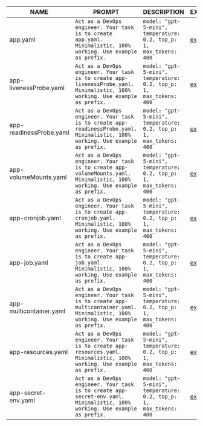 | NAME                     | PROMPT                                                                                                   | DESCRIPTION                                               | EXAMPLE                  |
|--------------------------|---------------------------------------------------------------------------------------------------------|-----------------------------------------------------------|-------------------------|
| app.yaml                 | ```Act as a DevOps engineer. Your task is to create app.yaml. Minimalistic, 100% working. Use example as prefix.``` | ```model: "gpt-5-mini", temperature: 0.2, top_p: 1, max_tokens: 400``` | [example](./yaml/app.yaml) |
| app-livenessProbe.yaml   | ```Act as a DevOps engineer. Your task is to create app-livenessProbe.yaml. Minimalistic, 100% working. Use example as prefix.``` | ```model: "gpt-5-mini", temperature: 0.2, top_p: 1, max_tokens: 400``` | [example](./yaml/app-livenessProbe.yaml) |
| app-readinessProbe.yaml  | ```Act as a DevOps engineer. Your task is to create app-readinessProbe.yaml. Minimalistic, 100% working. Use example as prefix.``` | ```model: "gpt-5-mini", temperature: 0.2, top_p: 1, max_tokens: 400``` | [example](./yaml/app-readinessProbe.yaml) |
| app-volumeMounts.yaml    | ```Act as a DevOps engineer. Your task is to create app-volumeMounts.yaml. Minimalistic, 100% working. Use example as prefix.``` | ```model: "gpt-5-mini", temperature: 0.2, top_p: 1, max_tokens: 400``` | [example](./yaml/app-volumeMounts.yaml) |
| app-cronjob.yaml         | ```Act as a DevOps engineer. Your task is to create app-cronjob.yaml. Minimalistic, 100% working. Use example as prefix.``` | ```model: "gpt-5-mini", temperature: 0.2, top_p: 1, max_tokens: 400``` | [example](./yaml/app-cronjob.yaml) |
| app-job.yaml             | ```Act as a DevOps engineer. Your task is to create app-job.yaml. Minimalistic, 100% working. Use example as prefix.``` | ```model: "gpt-5-mini", temperature: 0.2, top_p: 1, max_tokens: 400``` | [example](./yaml/app-job.yaml) |
| app-multicontainer.yaml  | ```Act as a DevOps engineer. Your task is to create app-multicontainer.yaml. Minimalistic, 100% working. Use example as prefix.``` | ```model: "gpt-5-mini", temperature: 0.2, top_p: 1, max_tokens: 400``` | [example](./yaml/app-multicontainer.yaml) |
| app-resources.yaml       | ```Act as a DevOps engineer. Your task is to create app-resources.yaml. Minimalistic, 100% working. Use example as prefix.``` | ```model: "gpt-5-mini", temperature: 0.2, top_p: 1, max_tokens: 400``` | [example](./yaml/app-resources.yaml) |
| app-secret-env.yaml      | ```Act as a DevOps engineer. Your task is to create app-secret-env.yaml. Minimalistic, 100% working. Use example as prefix.``` | ```model: "gpt-5-mini", temperature: 0.2, top_p: 1, max_tokens: 400``` | [example](./yaml/app-secret-env.yaml) |

